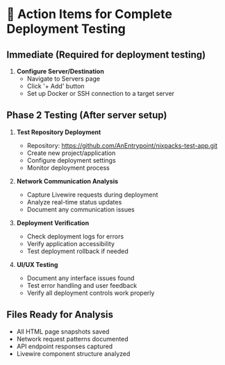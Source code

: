 
# 🚀 Action Items for Complete Deployment Testing

## Immediate (Required for deployment testing)
1. **Configure Server/Destination**
   - Navigate to Servers page 
   - Click '+ Add' button
   - Set up Docker or SSH connection to a target server

## Phase 2 Testing (After server setup)
1. **Test Repository Deployment**
   - Repository: https://github.com/AnEntrypoint/nixpacks-test-app.git
   - Create new project/application
   - Configure deployment settings
   - Monitor deployment process

2. **Network Communication Analysis**
   - Capture Livewire requests during deployment
   - Analyze real-time status updates
   - Document any communication issues

3. **Deployment Verification**
   - Check deployment logs for errors
   - Verify application accessibility
   - Test deployment rollback if needed

4. **UI/UX Testing**
   - Document any interface issues found
   - Test error handling and user feedback
   - Verify all deployment controls work properly

## Files Ready for Analysis
- All HTML page snapshots saved
- Network request patterns documented  
- API endpoint responses captured
- Livewire component structure analyzed
